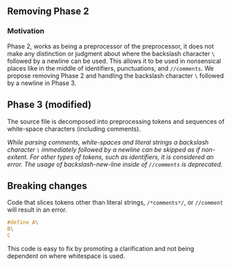 ## Removing Phase 2

### Motivation

Phase 2, works as being a preprocessor of the preprocessor, it does not make any distinction or judgment
about where the backslash character `\` followed by a newline can be used. This allows it to be used in
nonsensical places like in the middle of identifiers, punctuations, and `//comments`.
We propose removing Phase 2 and handling the backslash character `\` followed by a newline in Phase 3.


## Phase 3 (modified)

The source file is decomposed into preprocessing tokens and sequences of white-space
characters (including comments).

_While parsing comments, white-spaces and literal strings a backslash character `\` immediately followed by a newline 
can be skipped as if non-exitent. For other types of tokens, such as identifiers, it is considered an error.
The usage of backslash-new-line inside of `//comments` is deprecated._

## Breaking changes

Code that slices tokens other than literal strings, `/*comments*/`, or `//comment` will result in an error.

```c
#define A\
B\
C
```

This code is easy to fix by promoting a clarification and not being dependent on where whitespace is used.

